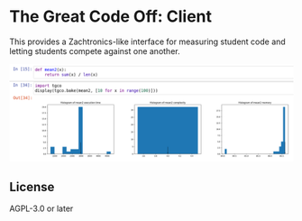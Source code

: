 # The Great Code Off: Client

This provides a Zachtronics-like interface for measuring student code and letting students compete against one another.

![screenshot of a jupyter like interface, showing code for a simple mean function, as well as three histograms, one each of time, memory, and code complexity.](./ex.png)

## License

AGPL-3.0 or later

